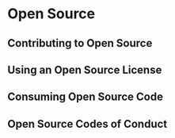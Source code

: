 # Open Source

<INSERT INTRODUCTION>

## Contributing to Open Source

## Using an Open Source License

## Consuming Open Source Code

## Open Source Codes of Conduct
